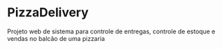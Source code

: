 PizzaDelivery
=============

Projeto web de sistema para controle de entregas, controle de estoque e vendas no balcão de uma pizzaria

